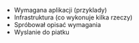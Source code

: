 - Wymagana aplikacji (przyklady)
- Infrastruktura (co wykonuje kilka rzeczy)
- Spróbował opisać wymagania
- Wyslanie do piatku